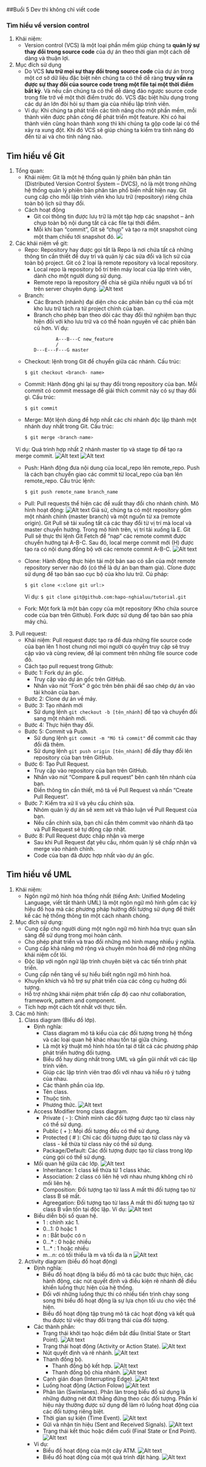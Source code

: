 ##Buổi 5 Dev thì không chỉ viết code
### Tìm hiểu về version control
1. Khái niệm:
   - Version control (VCS) là một loại phần mềm giúp chúng ta **quản lý sự thay đổi trong source code** của dự án theo thời gian một cách dễ dàng và thuận lợi.
2. Mục đích sử dụng
   - Do VCS **lưu trữ mọi sự thay đổi trong source code** của dự án trong một cơ sở dữ liệu đặc biệt nên chúng ta có thể dễ ràng **truy vấn ra được sự thay đổi của source code trong một file tại một thời điểm bất kỳ**. Và nếu cần chúng ta có thể dễ dàng đảo ngược source code trong file trở về một thời điểm trước đó. VCS đặc biệt hữu dụng trong các dự án lớn đòi hỏi sự tham gia của nhiều lập trình viên.
   - Ví dụ:
   Khi chúng ta phát triển các tính năng cho một phần mềm, mỗi thành viên được phân công để phát triển một feature. Khi có hai thành viên cũng hoàn thành xong thì khi chúng ta gộp code lại có thể xảy ra xung đột. Khi đó VCS sẽ giúp chúng ta kiểm tra tính năng đó đến từ ai và cho tính năng nào.
## Tìm hiểu về Git
1. Tổng quan:
   - Khái niệm: Git là một hệ thống quản lý phiên bản phân tán (Distributed Version Control System – DVCS), nó là một trong những hệ thống quản lý phiên bản phân tán phổ biến nhất hiện nay. Git cung cấp cho mỗi lập trình viên kho lưu trữ (repository) riêng chứa toàn bộ lịch sử thay đổi.
    - Cách hoạt động
      -  Git coi thông tin được lưu trữ là một tập hợp các snapshot – ảnh chụp toàn bộ nội dung tất cả các file tại thời điểm.
      -  Mỗi khi bạn “commit”, Git sẽ “chụp” và tạo ra một snapshot cùng một tham chiếu tới snapshot đó. 
    ![](https://images.viblo.asia/d0237fda-0b0e-44ba-b4ff-0026d366c826.png)
2. Các khái niệm về git:
    - Repo: Repository hay được gọi tắt là Repo là nơi chứa tất cả những thông tin cần thiết để duy trì và quản lý các sửa đổi và lịch sử của toàn bộ project. Git có 2 loại là remote repository và local repository.
      - Local repo là repository bố trí trên máy local của lập trình viên, dành cho một người dùng sử dụng.
      - Remote repo là repository để chia sẻ giữa nhiều người và bố trí trên server chuyên dụng.
     ![Alt text](https://blog.haposoft.com/content/images/2021/06/basic-remote-workflow.png)
    - Branch: 
      - Các Branch (nhánh) đại diện cho các phiên bản cụ thể của một kho lưu trữ tách ra từ project chính của bạn.
      - Branch cho phép bạn theo dõi các thay đổi thử nghiệm bạn thực hiện đối với kho lưu trữ và có thể hoàn nguyên về các phiên bản cũ hơn.
        Ví dụ:
        ```
                A---B---C new_feature
                /
        D---E---F---G master
        ```
   - Checkout: lệnh trong Git để chuyển giữa các nhánh.
     Cấu trúc:
      ```
      $ git checkout <branch- name>
      ```
   - Commit: Hành động ghi lại sự thay đổi trong repository của bạn. Mỗi commit có commit message để giải thích commit này có sự thay đổi gì.
     Cấu trúc: 
     ```
     $ git commit
     ```
    - Merge: Một lệnh dùng để hợp nhất các chi nhánh độc lập thành một nhánh duy nhất trong Git.
      Cấu trúc:
      ```java
      $ git merge <branch-name>
      ```
    Ví dụ: Quá trình hợp nhất 2 nhánh master tip và stage tip để tạo ra merge commit.
    ![Alt text](image-1.png)
    ![Alt text](image.png)
    - Push: Hành động đưa nội dung của local_repo lên remote_repo. Push là cách bạn chuyển giao các commit từ local_repo của bạn lên remote_repo. Cấu trúc lệnh: 
      ```
      $ git push remote_name branch_name
      ```    
    - Pull: Pull requests thể hiện các đề xuất thay đổi cho nhánh chính. 
    Mô hình hoạt động:
    ![Alt text](image-3.png)
    Giả sử, chúng ta có một repository gồm một nhánh chính (master branch) và một nguồn từ xa (remote origin). Git Pull sẽ tải xuống tất cả các thay đổi từ vị trí mà local và master chuyển hướng. Trong mô hình trên, vị trí tải xuống là E. Git Pull sẽ thực thi lệnh Git Fetch để “nạp” các remote commit được chuyển hướng tại A-B-C. Sau đó, local merge commit mới (H) được tạo ra có nội dung đồng bộ với các remote commit A-B-C.
    ![Alt text](image-4.png)

    - Clone: Hành động thực hiện tải một bản sao có sẵn của một remote repository server nào đó (có thể là dự án bạn tham gia). Clone được sử dụng để tạo bản sao cục bộ của kho lưu trữ.
   Cú pháp: 
      ```
      $ git clone <:clone git url:>
      ```
   
        Ví dụ: `$ git clone git@github.com:hapo-nghialuu/tutorial.git`
    - Fork: Một fork là một bản copy của một repository (Kho chứa source code của bạn trên Github). Fork được sử dụng để tạo bản sao phía máy chủ.
3. Pull request:
    - Khái niệm: Pull request được tạo ra để đưa những file source code của bạn lên 1 host chung nơi mọi người có quyền truy cập sẽ truy cập vào và cùng review, để lại comment trên những file source code đó. 
    - Cách tạo pull request trong Github:
    - Bước 1: Fork dự án gốc.
       - Truy cập vào dự án gốc trên GitHub.
       - Nhấn vào nút “Fork” ở góc trên bên phải để sao chép dự án vào tài khoản của bạn.
    - Bước 2: Clone dự án về máy.
    - Bước 3: Tạo nhánh mới
       - Sử dụng lệnh `git checkout -b [tên_nhánh]` để tạo và chuyển đổi sang một nhánh mới.
    - Bước 4: Thực hiện thay đổi.
    - Bước 5: Commit và Push.
       - Sử dụng lệnh `git commit -m "Mô tả commit"` để commit các thay đổi đã thêm.
       - Sử dụng lệnh `git push origin [tên_nhánh]` để đẩy thay đổi lên repository của bạn trên GitHub.
    - Bước 6: Tạo Pull Request.
       - Truy cập vào repository của bạn trên GitHub.
       - Nhấn vào nút “Compare & pull request” bên cạnh tên nhánh của bạn.
       - Điền thông tin cần thiết, mô tả về Pull Request và nhấn “Create Pull Request“.
    - Bước 7: Kiểm tra xử lí và yêu cầu chỉnh sửa.
       - Nhóm quản lý dự án sẽ xem xét và thảo luận về Pull Request của bạn.
       - Nếu cần chỉnh sửa, bạn chỉ cần thêm commit vào nhánh đã tạo và Pull Request sẽ tự động cập nhật.
    - Bước 8: Pull Request được chấp nhận và merge
       - Sau khi Pull Request đạt yêu cầu, nhóm quản lý sẽ chấp nhận và merge vào nhánh chính.
       - Code của bạn đã được hợp nhất vào dự án gốc.
## Tìm hiểu về UML
1. Khái niệm:
   - Ngôn ngữ mô hình hóa thống nhất (tiếng Anh: Unified Modeling Language, viết tắt thành UML) là một ngôn ngữ mô hình gồm các ký hiệu đồ họa mà các phương pháp hướng đối tượng sử dụng để thiết kế các hệ thống thông tin một cách nhanh chóng.
2. Mục đích sử dụng:
    - Cung cấp cho người dùng một ngôn ngữ mô hình hóa trực quan sẵn sàng để sử dụng trong mọi hoàn cảnh. 
    - Cho phép phát triển và trao đổi những mô hình mang nhiều ý nghĩa.
    - Cung cấp khả năng mở rộng và chuyên môn hoá để mở rộng những khái niệm cốt lõi.
    - Độc lập với ngôn ngữ lập trình chuyên biệt và các tiến trình phát triển.
    - Cung cấp nền tảng về sự hiểu biết ngôn ngữ mô hình hoá.
    - Khuyến khích và hỗ trợ sự phát triển của các công cụ hướng đối tượng.
    - Hỗ trợ những khái niệm phát triển cấp độ cao như collaboration, framework, pattern and component.
    - Tích hợp một cách tốt nhất với thực tiễn.
3. Các mô hình:
    1. Class diagram (Biểu đồ lớp).
        - Định nghĩa:
           - Class diagram mô tả kiểu của các đối tượng trong hệ thống và các loại quan hệ khác nhau tồn tại giữa chúng.
           - Là một kỹ thuật mô hình hóa tồn tại ở tất cả các phương pháp phát triển hướng đối tượng.
           - Biểu đồ hay dùng nhất trong UML và gần gũi nhất với các lập trình viên.
           - Giúp các lập trình viên trao đổi với nhau và hiểu rõ ý tưởng của nhau.
           - Các thành phần của lớp.
          - Tên class.
          - Thuộc tính.
          - Phương thức.
          ![Alt text](image-21.png)
        - Access Modifier trong class diagram.
          - Private ( - ): Chỉnh mình các đối tượng được tạo từ class này có thể sử dụng.
          - Public ( + ): Mọi đối tượng đều có thể sử dụng.
          - Protected ( # ): Chỉ các đối tượng được tạo từ class này và class - kế thừa từ class này có thể sử dụng.
          - Package/Default: Các đối tượng được tạo từ class trong lớp cùng gói có thể sử dụng.
        - Mối quan hệ giữa các lớp.
            ![Alt text](image-5.png)    
          - Inheritance: 1 class kế thừa từ 1 class khác.
          - Association: 2 class có liên hệ với nhau nhưng không chỉ rõ mối liên hệ.
          - Composition: Đối tượng tạo từ lass A mất thì đối tượng tạo từ class B sẽ mất.
          - Agreegation: Đối tượng tạo từ lass A mất thì đối tượng tạo từ class B vẫn tồn tại độc lập.
            Ví dụ:
            ![Alt text](image-6.png)
        - Biểu diễn bội số quan hệ.
          - 1 : chính xác 1.
          - 0...1: 0 hoặc 1 
          - n : Bắt buộc có n
          - 0...* : 0 hoặc nhiều
          - 1...* : 1 hoặc nhiều
          - m...n: có tối thiểu là m và tối đa là n 
            ![Alt text](image-7.png)
   1. Activity diagram (biểu đồ hoạt động)
        - Định nghĩa: 
          - Biểu đồ hoạt động là biểu đồ mô tả các bước thực hiện, các hành động, các nút quyết định và điều kiện rẽ nhánh để điều khiển luồng thực hiện của hệ thống.
          - Đối với những luồng thực thi có nhiều tiến trình chạy song song thì biểu đồ hoạt động là sự lựa chọn tối ưu cho việc thể hiện. 
          - Biểu đồ hoạt động tập trung mô tả các hoạt động và kết quả thu được từ việc thay đổi trạng thái của đối tượng.
        - Các thành phần:
          - Trạng thái khởi tạo hoặc điểm bắt đầu (Initial State or Start Point).
          ![Alt text](image-8.png)
          - Trạng thái hoạt động (Activity or Action State).
          ![Alt text](image-9.png)
          - Nút quyết định và rẽ nhánh.
          ![Alt text](image-11.png)
          - Thanh đồng bộ.
            - Thanh đồng bộ kết hợp.
            ![Alt text](image-12.png)
            - Thanh đồng bộ chia nhánh.
            ![Alt text](image-13.png)
          - Cạnh gián đoạn (Interrupting Edge).
          ![Alt text](image-14.png)
          - Luồng hoạt động (Action Folow)
          ![Alt text](image-15.png)
          - Phân làn (Swimlanes).
          Phân làn trong biểu đồ sử dụng là những đường nét đứt thẳng đứng theo các đối tượng. Phần kí hiệu này thường được sử dụng để làm rõ luồng hoạt động của các đối tượng riêng biệt.
          - Thời gian sự kiện (Time Event).
          ![Alt text](image-16.png)
          - Gửi và nhận tín hiệu (Sent and Received Signals).
          ![Alt text](image-17.png)
          - Trạng thái kết thúc hoặc điểm cuối (Final State or End Point).
          ![Alt text](image-18.png)
        - Ví dụ:
          - Biểu đồ hoạt động của một cây ATM.
          ![Alt text](image-19.png) 
          - Biểu đồ hoạt động của một quá trình đặt hàng.
          ![Alt text](image-20.png)
